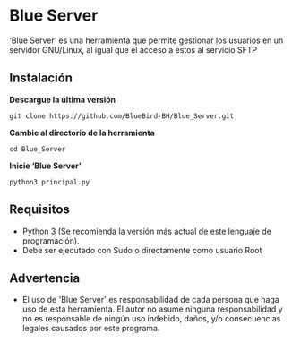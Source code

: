 # Blue Server
‘Blue Server’ es una herramienta que permite gestionar los usuarios en un servidor GNU/Linux, al igual que el acceso a estos al servicio SFTP

## Instalación
**Descargue la última versión**
```
git clone https://github.com/BlueBird-BH/Blue_Server.git
```
**Cambie al directorio de la herramienta**
```
cd Blue_Server
```
**Inicie ‘Blue Server’**
```
python3 principal.py
```

## Requisitos
* Python 3 (Se recomienda la versión más actual de este lenguaje de programación).
* Debe ser ejecutado con Sudo o directamente como usuario Root

## Advertencia
* El uso de 'Blue Server' es responsabilidad de cada persona que haga uso de esta herramienta. El autor no asume ninguna responsabilidad y no es responsable de ningún uso indebido, daños, y/o consecuencias legales causados por este programa.
